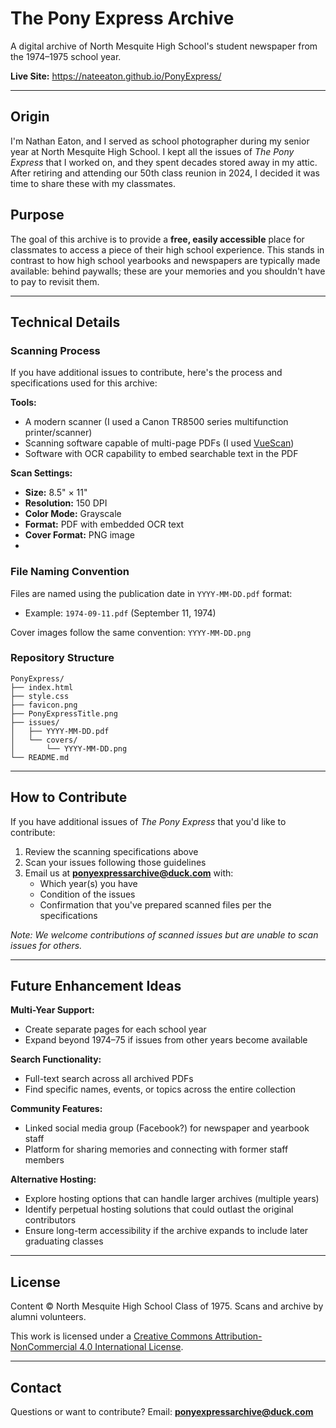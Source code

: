 # The Pony Express Archive

A digital archive of North Mesquite High School's student newspaper from the 1974–1975 school year.

**Live Site:** https://nateeaton.github.io/PonyExpress/

---

## Origin

I'm Nathan Eaton, and I served as school photographer during my senior year at North Mesquite High School. I kept all the issues of *The Pony Express* that I worked on, and they spent decades stored away in my attic. After retiring and attending our 50th class reunion in 2024, I decided it was time to share these with my classmates.

## Purpose

The goal of this archive is to provide a **free, easily accessible** place for classmates to access a piece of their high school experience. This stands in contrast to how high school yearbooks and newspapers are typically made available: behind paywalls; these are your memories and you shouldn't have to pay to revisit them.

---

## Technical Details

### Scanning Process

If you have additional issues to contribute, here's the process and specifications used for this archive:

**Tools:**
- A modern scanner (I used a Canon TR8500 series multifunction printer/scanner)
- Scanning software capable of multi-page PDFs (I used [VueScan](https://www.hamrick.com/))
- Software with OCR capability to embed searchable text in the PDF

**Scan Settings:**
- **Size:** 8.5" × 11"
- **Resolution:** 150 DPI
- **Color Mode:** Grayscale
- **Format:** PDF with embedded OCR text
- **Cover Format:** PNG image
- 
### File Naming Convention

Files are named using the publication date in `YYYY-MM-DD.pdf` format:
- Example: `1974-09-11.pdf` (September 11, 1974)

Cover images follow the same convention: `YYYY-MM-DD.png`

### Repository Structure

```
PonyExpress/
├── index.html
├── style.css
├── favicon.png
├── PonyExpressTitle.png
├── issues/
│   ├── YYYY-MM-DD.pdf
│   └── covers/
│       └── YYYY-MM-DD.png
└── README.md
```

---

## How to Contribute

If you have additional issues of *The Pony Express* that you'd like to contribute:

1. Review the scanning specifications above
2. Scan your issues following those guidelines
3. Email us at **ponyexpressarchive@duck.com** with:
   - Which year(s) you have
   - Condition of the issues
   - Confirmation that you've prepared scanned files per the specifications

*Note: We welcome contributions of scanned issues but are unable to scan issues for others.*

---

## Future Enhancement Ideas

**Multi-Year Support:**
- Create separate pages for each school year
- Expand beyond 1974–75 if issues from other years become available

**Search Functionality:**
- Full-text search across all archived PDFs
- Find specific names, events, or topics across the entire collection

**Community Features:**
- Linked social media group (Facebook?) for newspaper and yearbook staff
- Platform for sharing memories and connecting with former staff members

**Alternative Hosting:**
- Explore hosting options that can handle larger archives (multiple years)
- Identify perpetual hosting solutions that could outlast the original contributors
- Ensure long-term accessibility if the archive expands to include later graduating classes

---

## License

Content © North Mesquite High School Class of 1975. Scans and archive by alumni volunteers.

This work is licensed under a [Creative Commons Attribution-NonCommercial 4.0 International License](https://creativecommons.org/licenses/by-nc/4.0/).

---

## Contact

Questions or want to contribute? Email: **ponyexpressarchive@duck.com**
